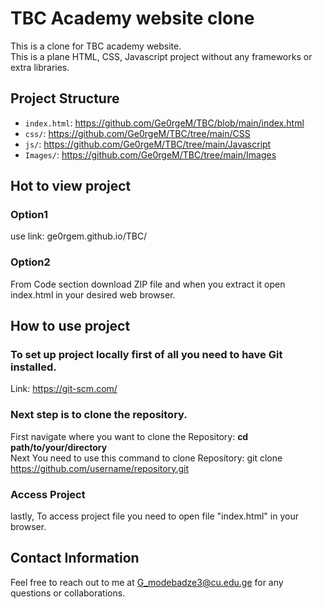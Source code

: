 # TBC Academy website clone
This is a clone for TBC academy website.  
This is a plane HTML, CSS, Javascript project without any frameworks or extra libraries.
## Project Structure
- `index.html`: https://github.com/Ge0rgeM/TBC/blob/main/index.html
- `css/`: https://github.com/Ge0rgeM/TBC/tree/main/CSS
- `js/`: https://github.com/Ge0rgeM/TBC/tree/main/Javascript
- `Images/`: https://github.com/Ge0rgeM/TBC/tree/main/Images
## Hot to view project
### Option1
use link: ge0rgem.github.io/TBC/  
### Option2
From Code section download ZIP file and when you extract it open index.html in your desired web browser.  
## How to use project
### To set up project locally first of all you need to have Git installed. 
Link: https://git-scm.com/  
### Next step is to clone the repository.
First navigate where you want to clone the Repository: **cd path/to/your/directory**   
Next You need to use this command to clone Repository: git clone https://github.com/username/repository.git  
### Access Project 
lastly, To access project file you need to open file "index.html" in your browser.    
## Contact Information
Feel free to reach out to me at [G_modebadze3@cu.edu.ge](mailto:G_modebadze3@cu.edu.gem) for any questions or collaborations.

